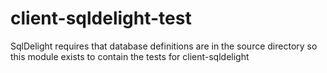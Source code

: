 # client-sqldelight-test

SqlDelight requires that database definitions are in the source directory so this module exists to contain the tests for client-sqldelight